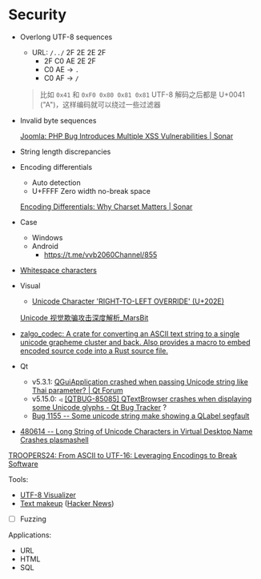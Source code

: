 # Security
- Overlong UTF-8 sequences
  - URL: `/../` 2F 2E 2E 2F
    - 2F C0 AE 2E 2F
    - C0 AE → `.`
    - C0 AF → `/`

  > 比如 `0x41` 和 `0xF0 0x80 0x81 0x81` UTF-8 解码之后都是 U+0041 ("A")，这样编码就可以绕过一些过滤器

- Invalid byte sequences
  
  [Joomla: PHP Bug Introduces Multiple XSS Vulnerabilities | Sonar](https://www.sonarsource.com/blog/joomla-multiple-xss-vulnerabilities/)

- String length discrepancies

- Encoding differentials
  - Auto detection
  - U+FFFF Zero width no-break space

  [Encoding Differentials: Why Charset Matters | Sonar](https://www.sonarsource.com/blog/encoding-differentials-why-charset-matters/)

- Case
  - Windows
  - Android
    - https://t.me/vvb2060Channel/855

- [Whitespace characters](README.md#whitespace-characters)

- Visual
  - [Unicode Character 'RIGHT-TO-LEFT OVERRIDE' (U+202E)](https://www.fileformat.info/info/unicode/char/202e/index.htm)

  [Unicode 视觉欺骗攻击深度解析\_MarsBit](https://news.marsbit.co/20220923205109271433.html)

- [zalgo\_codec: A crate for converting an ASCII text string to a single unicode grapheme cluster and back. Also provides a macro to embed encoded source code into a Rust source file.](https://github.com/JSorngard/zalgo_codec)

- Qt
  - v5.3.1: [QGuiApplication crashed when passing Unicode string like Thai parameter? | Qt Forum](https://forum.qt.io/topic/54579/qguiapplication-crashed-when-passing-unicode-string-like-thai-parameter/2)
  - v5.15.0: `⏿` [\[QTBUG-85085\] QTextBrowser crashes when displaying some Unicode glyphs - Qt Bug Tracker](https://bugreports.qt.io/browse/QTBUG-85085) ?
  - [Bug 1155 -- Some unicode string make showing a QLabel segfault](https://srinikom.github.io/pyside-bz-archive/1155.html)

- [480614 -- Long String of Unicode Characters in Virtual Desktop Name Crashes plasmashell](https://bugs.kde.org/show_bug.cgi?id=480614)

[TROOPERS24: From ASCII to UTF-16: Leveraging Encodings to Break Software](https://www.youtube.com/watch?v=z-ug2dwcSz8)

Tools:
- [UTF-8 Visualizer](https://sonarsource.github.io/utf8-visualizer/)
- [Text makeup](https://text.makeup/) ([Hacker News](https://news.ycombinator.com/item?id=41554899))
- [ ] Fuzzing

Applications:
- URL
- HTML
- SQL
